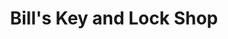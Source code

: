 ---
title: "Bill's Key and Lock Shop"
url: /bloomington/bills-key-and-lock-shop/
shop: Schlüsseldienst
---